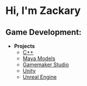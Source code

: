 <h1>Hi, I'm Zackary</h1>

<h2>Game Development:</h2>

- <b>Projects</b>
  - [C++](https://github.com/majuju01/C/blob/main/README.md)
  - [Maya Models](https://github.com/majuju01/C/blob/main/README.md)
  - [Gamemaker Studio](https://github.com/ZackaryMajewski/Gamemaker-Studio)
  - [Unity](https://github.com/majuju01/C/blob/main/README.md)
  - [Unreal Engine](https://github.com/majuju01/C/blob/main/README.md)


<!--
**joshmadakor1/joshmadakor1** is a ✨ _special_ ✨ repository because its `README.md` (this file) appears on your GitHub profile.

Here are some ideas to get you started:

- 🔭 I’m currently working on ...
- 🌱 I’m currently learning ...
- 👯 I’m looking to collaborate on ...
- 🤔 I’m looking for help with ...
- 💬 Ask me about ...
- 📫 How to reach me: ...
- 😄 Pronouns: ...
- ⚡ Fun fact: ...
-->
